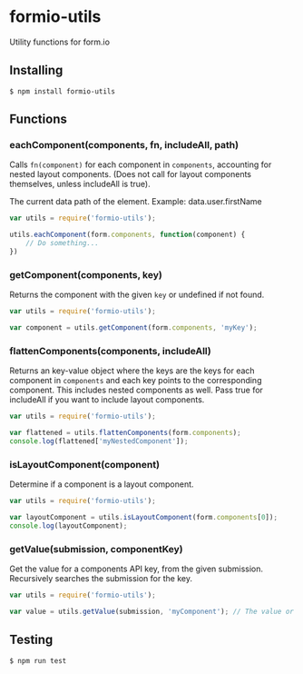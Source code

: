 # formio-utils
Utility functions for form.io

## Installing

```
$ npm install formio-utils
```

## Functions

### eachComponent(components, fn, includeAll, path)

Calls `fn(component)` for each component in `components`, accounting for nested layout components. (Does not call for layout components themselves, unless includeAll is true).

The current data path of the element. Example: data.user.firstName

```javascript
var utils = require('formio-utils');

utils.eachComponent(form.components, function(component) {
	// Do something...
})
```

### getComponent(components, key)

Returns the component with the given `key` or undefined if not found.

```javascript
var utils = require('formio-utils');

var component = utils.getComponent(form.components, 'myKey');
```

### flattenComponents(components, includeAll)

Returns an key-value object where the keys are the keys for each component in `components` and each key points to the corresponding component. This includes nested components as well. Pass true for includeAll if you want to include layout components.

```javascript
var utils = require('formio-utils');

var flattened = utils.flattenComponents(form.components);
console.log(flattened['myNestedComponent']);
```

### isLayoutComponent(component)

Determine if a component is a layout component.

```javascript
var utils = require('formio-utils');

var layoutComponent = utils.isLayoutComponent(form.components[0]);
console.log(layoutComponent);
```

### getValue(submission, componentKey)

Get the value for a components API key, from the given submission. Recursively searches the submission for the key.

```javascript
var utils = require('formio-utils');

var value = utils.getValue(submission, 'myComponent'); // The value or undefined.
```

## Testing

```
$ npm run test
```